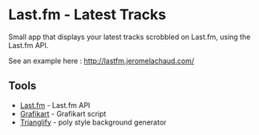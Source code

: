Last.fm - Latest Tracks
====================

Small app that displays your latest tracks scrobbled on Last.fm, using the Last.fm API.

See an example here : http://lastfm.jeromelachaud.com/


Tools
-----------
* [Last.fm] - Last.fm API
* [Grafikart] - Grafikart script
* [Trianglify] - poly style background generator

[Last.fm]:http://www.lastfm.fr/api
[Grafikart]:http://www.grafikart.fr/tutoriels/php/lastfm-api-267
[Trianglify]:https://github.com/qrohlf/trianglify
	